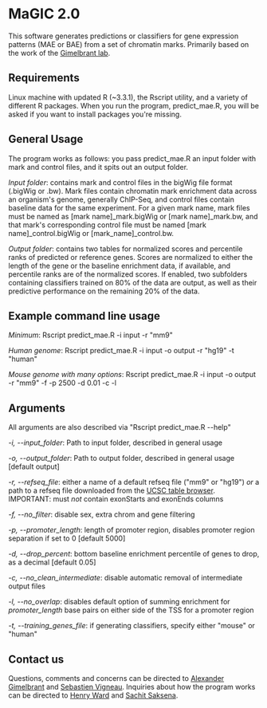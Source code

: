 # MaGIC 2.0

This software generates predictions or classifiers for gene expression patterns (MAE or BAE) from
a set of chromatin marks. Primarily based on the work of the [Gimelbrant lab](http://research4.dfci.harvard.edu/gimelbrantlab/Main.html). 

## Requirements

Linux machine with updated R (~3.3.1), the Rscript utility, and a variety of different R packages.
When you run the program, predict_mae.R, you will be asked if you want to install packages you're 
missing.

## General Usage

The program works as follows: you pass predict_mae.R an input folder with mark and control files,
and it spits out an output folder. 

*Input folder*: contains mark and control files in the bigWig file format (.bigWig or .bw). Mark
files contain chromatin mark enrichment data across an organism's genome, generally ChIP-Seq,
and control files contain baseline data for the same experiment. For a given mark name, mark 
files must be named as [mark name]_mark.bigWig or [mark name]_mark.bw, and that mark's 
corresponding control file must be named [mark name]_control.bigWig or [mark_name]_control.bw.

*Output folder*: contains two tables for normalized scores and percentile ranks of predicted or 
reference genes. Scores are normalized to either the length of the gene or the baseline enrichment
data, if available, and percentile ranks are of the normalized scores. If enabled, two subfolders
containing classifiers trained on 80% of the data are output, as well as their predictive performance
on the remaining 20% of the data.

## Example command line usage

*Minimum*:
    Rscript predict_mae.R -i input -r "mm9"
    
*Human genome*:
    Rscript predict_mae.R -i input -o output -r "hg19" -t "human"
    
*Mouse genome with many options*:
    Rscript predict_mae.R -i input -o output -r "mm9" -f -p 2500 -d 0.01 -c -l
    
## Arguments

All arguments are also described via "Rscript predict_mae.R --help"

*-i, --input_folder*:
    Path to input folder, described in general usage
    
*-o, --output_folder*:
    Path to output folder, described in general usage [default output]
    
*-r, --refseq_file*: 
    either a name of a default refseq file ("mm9" or "hg19") *or* a path to a refseq file downloaded 
    from the [UCSC table browser](https://genome.ucsc.edu/cgi-bin/hgTables). IMPORTANT: must *not* contain exonStarts and exonEnds columns
    
*-f, --no_filter*: 
    disable sex, extra chrom and gene filtering
    
*-p, --promoter_length*: 
    length of promoter region, disables promoter region separation if set to 0 [default 5000]
    
*-d, --drop_percent*: 
    bottom baseline enrichment percentile of genes to drop, as a decimal [default 0.05]
    
*-c, --no_clean_intermediate*: 
    disable automatic removal of intermediate output files

*-l, --no_overlap*: 
    disables default option of summing enrichment for *promoter_length* base pairs on either side of the TSS for a promoter region
    
*-t, --training_genes_file*: 
    if generating classifiers, specify either "mouse" or "human"


## Contact us

Questions, comments and concerns can be directed to [Alexander Gimelbrant](alexander_gimelbrant%40dfci.harvard.edu)
and [Sebastien Vigneau](sebastien.vigneau@gmail.com). Inquiries about how the program works can
be directed to [Henry Ward](henry.neil.ward@gmail.com) and [Sachit Saksena](sachitdsaksena@utexas.edu).